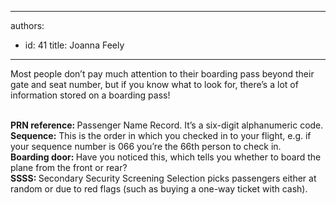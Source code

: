 

---
authors:
  - id: 41
    title: Joanna Feely
---




<span class='intro'> Most people don’t pay much attention to their boarding pass beyond their gate and seat number, but if you know what to look for, there’s a lot of information stored on a boarding pass!<br><br> </span>

<p>​​<strong>PRN reference&#58;&#160;</strong>Passenger Name Record. It’s a six-digit alphanumeric code.<br><strong>Sequence&#58;</strong>&#160;This is the order in which you checked in to your flight, e.g. if your sequence number is 066 you’re the 66th person to check in.<br><strong>Boarding door&#58;&#160;</strong>Have you noticed this, which tells you whether to board the plane from the front or rear?<br><strong>SSSS&#58;&#160;</strong>Secondary Security Screening Selection picks passengers either at random or due to red flags (such as buying a one-way ticket with cash).<br>​<br></p>


